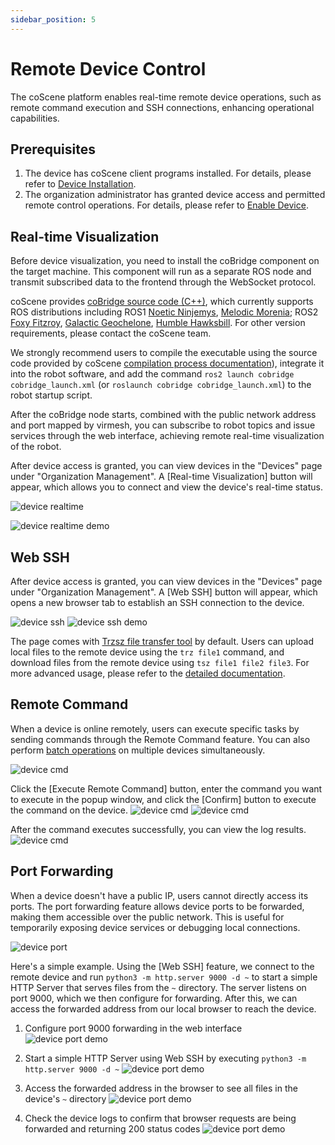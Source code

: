 ```yaml
---
sidebar_position: 5
---
```


# Remote Device Control

The coScene platform enables real-time remote device operations, such as remote command execution and SSH connections, enhancing operational capabilities.

## Prerequisites

1. The device has coScene client programs installed. For details, please refer to [Device Installation](./2-create-device.md#add-device-from-device).
2. The organization administrator has granted device access and permitted remote control operations. For details, please refer to [Enable Device](./3-manage-device.md#enable-device-client).

## Real-time Visualization

Before device visualization, you need to install the coBridge component on the target machine. This component will run as a separate ROS node and transmit subscribed data to the frontend through the WebSocket protocol.

coScene provides [coBridge source code (C++)](https://github.com/coscene-io/coBridge), which currently supports ROS distributions including ROS1 <u>Noetic Ninjemys</u>, <u>Melodic Morenia</u>; ROS2 <u>Foxy Fitzroy</u>, <u>Galactic Geochelone</u>, <u>Humble Hawksbill</u>. For other version requirements, please contact the coScene team.

We strongly recommend users to compile the executable using the source code provided by coScene [compilation process documentation](https://github.com/coscene-io/coBridge/blob/main/README.md)), integrate it into the robot software, and add the command `ros2 launch cobridge cobridge_launch.xml` (or `roslaunch cobridge cobridge_launch.xml`) to the robot startup script.

After the coBridge node starts, combined with the public network address and port mapped by virmesh, you can subscribe to robot topics and issue services through the web interface, achieving remote real-time visualization of the robot.

After device access is granted, you can view devices in the "Devices" page under "Organization Management". A [Real-time Visualization] button will appear, which allows you to connect and view the device's real-time status.

![device realtime](./img/4-3-device-realtime.png)

![device realtime demo](./img/4-3-device-realtime-demo.png)

## Web SSH

After device access is granted, you can view devices in the "Devices" page under "Organization Management". A [Web SSH] button will appear, which opens a new browser tab to establish an SSH connection to the device.

![device ssh](./img/4-3-device-ssh.png)
![device ssh demo](./img/4-3-device-ssh-demo.png)

The page comes with [Trzsz file transfer tool](https://trzsz.github.io/cn/) by default. Users can upload local files to the remote device using the `trz file1` command, and download files from the remote device using `tsz file1 file2 file3`. For more advanced usage, please refer to the [detailed documentation](https://trzsz.github.io/cn/).

## Remote Command

When a device is online remotely, users can execute specific tasks by sending commands through the Remote Command feature. You can also perform [batch operations](./6-batch-device-operations.md) on multiple devices simultaneously.

![device cmd](./img/6-remote-command-1.png)

Click the [Execute Remote Command] button, enter the command you want to execute in the popup window, and click the [Confirm] button to execute the command on the device.
![device cmd](./img/6-remote-command-2.png)
![device cmd](./img/6-remote-command-3.png)

After the command executes successfully, you can view the log results.
![device cmd](./img/6-remote-command-4.png)

## Port Forwarding

When a device doesn't have a public IP, users cannot directly access its ports. The port forwarding feature allows device ports to be forwarded, making them accessible over the public network. This is useful for temporarily exposing device services or debugging local connections.

![device port](./img/4-3-device-port.png)

Here's a simple example. Using the [Web SSH] feature, we connect to the remote device and run `python3 -m http.server 9000 -d ~` to start a simple HTTP Server that serves files from the `~` directory. The server listens on port 9000, which we then configure for forwarding. After this, we can access the forwarded address from our local browser to reach the device.

1. Configure port 9000 forwarding in the web interface
   ![device port demo](./img/4-3-device-port-demo-1.png)

2. Start a simple HTTP Server using Web SSH by executing `python3 -m http.server 9000 -d ~`
   ![device port demo](./img/4-3-device-port-demo-3.png)

3. Access the forwarded address in the browser to see all files in the device's `~` directory
   ![device port demo](./img/4-3-device-port-demo-2.png)

4. Check the device logs to confirm that browser requests are being forwarded and returning 200 status codes
   ![device port demo](./img/4-3-device-port-demo-3.png)